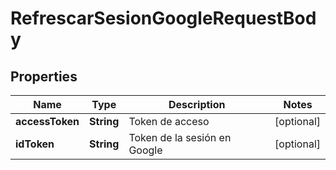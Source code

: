 

# RefrescarSesionGoogleRequestBody


## Properties

Name | Type | Description | Notes
------------ | ------------- | ------------- | -------------
**accessToken** | **String** | Token de acceso |  [optional]
**idToken** | **String** | Token de la sesión en Google |  [optional]



